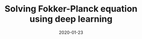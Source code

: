 ---
title: "Solving Fokker-Planck equation using deep learning"
collection: publications
permalink: /publication/2020-01-23-paper-title-number-23
excerpt: 'Abstract: The probability density function of stochastic differential equations is governed by the Fokker-Planck (FP) equation. A novel machine learning method is developed to solve the general FP equations based on deep neural networks. The proposed algorithm does not require any interpolation and coordinate transformation, which is different from the traditional numerical methods. The main novelty of this paper is that penalty factors are introduced to overcome the local optimization for the deep learning approach, and the corresponding setting rules are given. Meanwhile, we consider a normalization condition as a supervision condition to effectively avoid that the trial solution is zero. Several numerical examples are presented to illustrate performances of the proposed algorithm, including one-, two-, and three-dimensional systems. All the results suggest that the deep learning is quite feasible and effective to calculate the FP equation. Furthermore, influences of the number of hidden layers, the penalty factors, and the optimization algorithm are discussed in detail. These results indicate that the performances of the machine learning technique can be improved through constructing the neural networks appropriately.'
date: 2020-01-23
venue: 'Chaos: An Interdisciplinary Journal of Nonlinear Science'
paperurl: 'https://doi.org/10.1063/1.5132840'
citation: 'Xu Y, Zhang H, Li Y, et al. Solving Fokker-Planck equation using deep learning[J]. Chaos: An Interdisciplinary Journal of Nonlinear Science, 2020, 30(1): 013133.'
---
